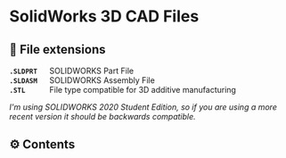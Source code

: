 # SolidWorks 3D CAD Files  

## 📃 File extensions  
**`.SLDPRT`** &emsp; SOLIDWORKS Part File  
**`.SLDASM`** &emsp; SOLIDWORKS Assembly File  
**`.STL   `** &emsp;  File type compatible for 3D additive manufacturing  

*I'm using SOLIDWORKS 2020 Student Edition, so if you are using a more recent version it should be backwards compatible.*  

## ⚙ Contents  

